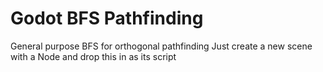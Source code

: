 # Godot BFS Pathfinding
General purpose BFS for orthogonal pathfinding
Just create a new scene with a Node and drop this in as its script
